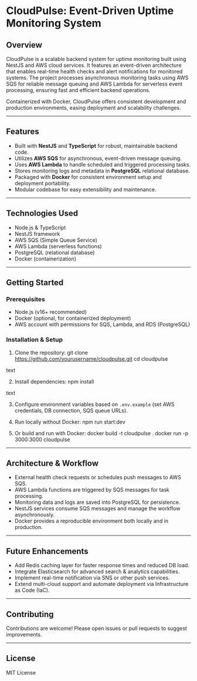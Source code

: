 # CloudPulse: Event-Driven Uptime Monitoring System

## Overview
CloudPulse is a scalable backend system for uptime monitoring built using NestJS and AWS cloud services. It features an event-driven architecture that enables real-time health checks and alert notifications for monitored systems. The project processes asynchronous monitoring tasks using AWS SQS for reliable message queuing and AWS Lambda for serverless event processing, ensuring fast and efficient backend operations.

Containerized with Docker, CloudPulse offers consistent development and production environments, easing deployment and scalability challenges.

---

## Features
- Built with **NestJS** and **TypeScript** for robust, maintainable backend code.
- Utilizes **AWS SQS** for asynchronous, event-driven message queuing.
- Uses **AWS Lambda** to handle scheduled and triggered processing tasks.
- Stores monitoring logs and metadata in **PostgreSQL** relational database.
- Packaged with **Docker** for consistent environment setup and deployment portability.
- Modular codebase for easy extensibility and maintenance.

---

## Technologies Used
- Node.js & TypeScript
- NestJS framework
- AWS SQS (Simple Queue Service)
- AWS Lambda (serverless functions)
- PostgreSQL (relational database)
- Docker (containerization)

---

## Getting Started

### Prerequisites
- Node.js (v16+ recommended)
- Docker (optional, for containerized deployment)
- AWS account with permissions for SQS, Lambda, and RDS (PostgreSQL)

### Installation & Setup

1. Clone the repository:
git clone https://github.com/yourusername/cloudpulse.git
cd cloudpulse

text

2. Install dependencies:
npm install

text

3. Configure environment variables based on `.env.example` (set AWS credentials, DB connection, SQS queue URLs).

4. Run locally without Docker:
npm run start:dev

5. Or build and run with Docker:
docker build -t cloudpulse .
docker run -p 3000:3000 cloudpulse
---

## Architecture & Workflow

- External health check requests or schedules push messages to AWS SQS.
- AWS Lambda functions are triggered by SQS messages for task processing.
- Monitoring data and logs are saved into PostgreSQL for persistence.
- NestJS services consume SQS messages and manage the workflow asynchronously.
- Docker provides a reproducible environment both locally and in production.

---

## Future Enhancements
- Add Redis caching layer for faster response times and reduced DB load.
- Integrate Elasticsearch for advanced search & analytics capabilities.
- Implement real-time notification via SNS or other push services.
- Extend multi-cloud support and automate deployment via Infrastructure as Code (IaC).

---

## Contributing
Contributions are welcome! Please open issues or pull requests to suggest improvements.

---

## License
MIT License
